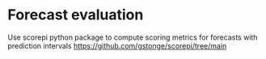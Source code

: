 # Forecast evaluation

Use scorepi python package to compute scoring metrics for forecasts with prediction intervals
https://github.com/gstonge/scorepi/tree/main 

